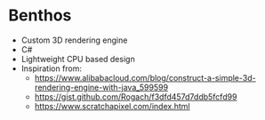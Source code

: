 # Benthos
- Custom 3D rendering engine
- C#
- Lightweight CPU based design
- Inspiration from:
  - https://www.alibabacloud.com/blog/construct-a-simple-3d-rendering-engine-with-java_599599
  - https://gist.github.com/Rogach/f3dfd457d7ddb5fcfd99
  - https://www.scratchapixel.com/index.html